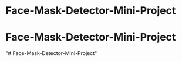 # Face-Mask-Detector-Mini-Project
# Face-Mask-Detector-Mini-Project
"# Face-Mask-Detector-Mini-Project" 
